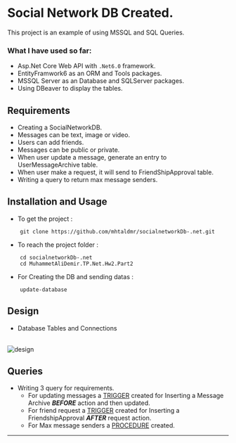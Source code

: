 # Social Network DB Created.

This project is an example of using MSSQL and SQL Queries.

### What I have used so far:
- Asp.Net Core Web API with `.Net6.0` framework.
- EntityFramwork6 as an ORM and Tools packages.
- MSSQL Server as an Database and SQLServer packages.
- Using DBeaver to display the tables.

## Requirements
- Creating a SocialNetworkDB.
- Messages can be text, image or video.
- Users can add friends.
- Messages can be public or private.
- When user update a message, generate an entry to UserMessageArchive table.
- When user make a request, it will send to FriendShipApproval table.
- Writing a query to return max message senders.

## Installation and Usage

- To get the project :
```
    git clone https://github.com/mhtaldmr/socialnetworkDb-.net.git
```
- To reach the project folder :
```
    cd socialnetworkDb-.net
    cd MuhammetAliDemir.TP.Net.Hw2.Part2
```
- For Creating the DB and sending datas : 
```
    update-database
```

## Design
- Database Tables and Connections
 <br>
<img src="https://github.com/mhtaldmr/socialnetworkDb-.net/blob/main/SocialNetworkDB.png" alt="design" />

## Queries
- Writing 3 query for requirements.
	- For updating messages a [TRIGGER](https://github.com/mhtaldmr/socialnetworkDb-.net/blob/main/TriggerMessageUpdate.sql) created for Inserting a Message Archive ***BEFORE*** action and then updated.
	- For friend request a [TRIGGER](https://github.com/mhtaldmr/socialnetworkDb-.net/blob/main/TriggerAfterFriedRequest.sql) created for Inserting a FriendshipApproval ***AFTER*** request action.
	- For Max message senders a [PROCEDURE](https://github.com/mhtaldmr/socialnetworkDb-.net/blob/main/GetMaxNumberOfMessageSenders.sql) created.

---